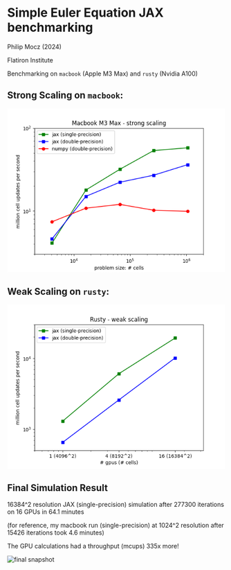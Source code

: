 # Simple Euler Equation JAX benchmarking

Philip Mocz (2024)

Flatiron Institute

Benchmarking on `macbook` (Apple M3 Max) and `rusty` (Nvidia A100)

## Strong Scaling on `macbook`:

![strong scaling](scaling_strong.png)

## Weak Scaling on `rusty`:

![weak scaling](scaling_weak.png)

## Final Simulation Result

16384^2 resolution JAX (single-precision) simulation after 277300 iterations on 16 GPUs in 64.1 minutes

(for reference, my macbook run (single-precision) at 1024^2 resolution after 15426 iterations took 4.6 minutes)

The GPU calculations had a throughput (mcups) 335x more!

![final snapshot](result_16384_single.png)
